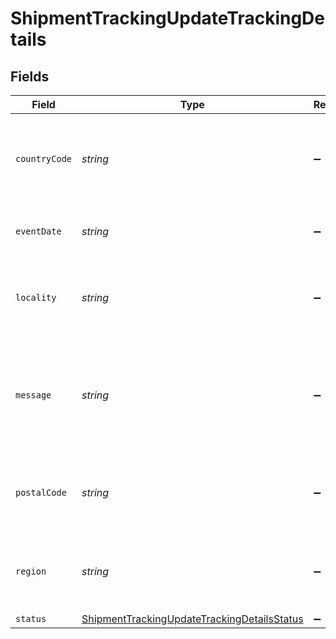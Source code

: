 # ShipmentTrackingUpdateTrackingDetails


## Fields

| Field                                                                                                             | Type                                                                                                              | Required                                                                                                          | Description                                                                                                       | Example                                                                                                           |
| ----------------------------------------------------------------------------------------------------------------- | ----------------------------------------------------------------------------------------------------------------- | ----------------------------------------------------------------------------------------------------------------- | ----------------------------------------------------------------------------------------------------------------- | ----------------------------------------------------------------------------------------------------------------- |
| `countryCode`                                                                                                     | *string*                                                                                                          | :heavy_minus_sign:                                                                                                | The country associated this this set of tracking details, if any.                                                 | US                                                                                                                |
| `eventDate`                                                                                                       | *string*                                                                                                          | :heavy_minus_sign:                                                                                                | The tracking detail's timestamp.                                                                                  | 2014-08-21:T14:24:00Z                                                                                             |
| `locality`                                                                                                        | *string*                                                                                                          | :heavy_minus_sign:                                                                                                | The locality associated this this set of tracking details, if any.                                                | San Francisco                                                                                                     |
| `message`                                                                                                         | *string*                                                                                                          | :heavy_minus_sign:                                                                                                | An arbitrary, human-readable message associated with this set of tracking details.                                | Billing information received                                                                                      |
| `postalCode`                                                                                                      | *string*                                                                                                          | :heavy_minus_sign:                                                                                                | The postal associated this this set of tracking details, if any.                                                  | 94105                                                                                                             |
| `region`                                                                                                          | *string*                                                                                                          | :heavy_minus_sign:                                                                                                | The region associated this this set of tracking details, if any.                                                  | CA                                                                                                                |
| `status`                                                                                                          | [ShipmentTrackingUpdateTrackingDetailsStatus](../../models/shared/shipmenttrackingupdatetrackingdetailsstatus.md) | :heavy_minus_sign:                                                                                                | N/A                                                                                                               | pre_transit                                                                                                       |